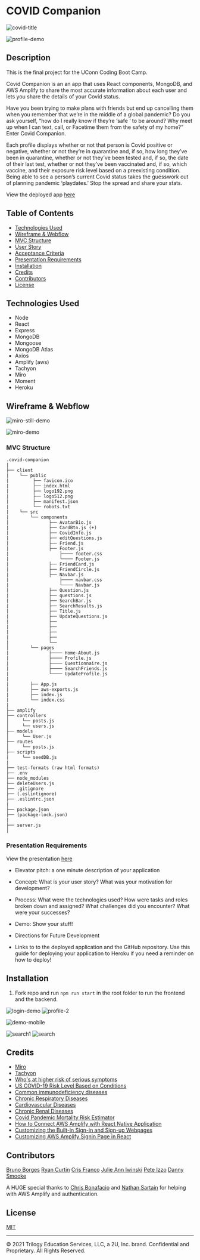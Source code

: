 # COVID Companion

![covid-title](client/src/imgs/title-covid.png)

![profile-demo](client/src/imgs/profile-covid.png)

## Description

This is the final project for the UConn Coding Boot Camp.

Covid Companion is an an app that uses React components, MongoDB, and AWS Amplify to share the most accurate information about each user and lets you share the details of your Covid status.

Have you been trying to make plans with friends but end up cancelling them when you remember that we’re in the middle of a global pandemic? Do you ask yourself, “how do I really know if they’re ‘safe ‘ to be around? Why meet up when I can text, call, or Facetime them from the safety of my home?” Enter Covid Companion.

Each profile displays whether or not that person is Covid positive or negative, whether or not they’re in quarantine and, if so, how long they’ve been in quarantine, whether or not they’ve been tested and, if so, the date of their last test, whether or not they’ve been vaccinated and, if so, which vaccine, and their exposure risk level based on a preexisting condition.
Being able to see a person’s current Covid status takes the guesswork out of planning pandemic ‘playdates.’ Stop the spread and share your stats.

View the deployed app [here](https://covid-companion21.herokuapp.com/)

## Table of Contents

- [Technologies Used](#technologies-used)
- [Wireframe & Webflow](#wireframe-webflow)
- [MVC Structure ](#mvc-structure)
- [User Story](#user-story)
- [Acceptance Criteria](#acceptance-criteria)
- [Presentation Requirements](#presentation-requirements)
- [Installation](#installation)
- [Credits](#credits)
- [Contributors](#contributors)
- [License](#license)

## Technologies Used

- Node
- React
- Express
- MongoDB
- Mongoose
- MongoDB Atlas
- Axios
- Amplify (aws)
- Tachyon
- Miro
- Moment
- Heroku

## Wireframe & Webflow

![miro-still-demo](client/src/imgs/miro-webflow-covid-companion.png)

![miro-demo](client/src/imgs/My-First-Board-Online-Whiteboard.gif)

### MVC Structure

```
.covid-companion
|
├── client
|    └── public
|         ├── favicon.ico
|         ├── index.html
|         ├── logo192.png
|         ├── logo512.png
|         ├── manifest.json
|         └── robots.txt
|    └── src
|        └── components
|               ├── AvatarBio.js
|               ├── CardBtn.js (+)
|               ├── CovidInfo.js
|               ├── editQuestions.js
|               ├── Friend.js
|               ├── Footer.js
|                   ├──── footer.css
|                   └──── Footer.js
|               ├── FriendCard.js
|               ├── FriendCircle.js
|               ├── Navbar.js
|                   ├──── navbar.css
|                   └──── Navbar.js
|               ├── Question.js
|               ├── questions.js
|               ├── SearchBar.js
|               ├── SearchResults.js
|               ├── Title.js
|               ├── UpdateQuestions.js
|               ├──
|               ├──
|               ├──
|               ├──
|               └──
│        └── pages
|               ├──── Home-About.js
|               ├──── Profile.js
|               ├──── Questionnaire.js
|               ├──── SearchFriends.js
|               └──── UpdateProfile.js
|
|        ├── App.js
|        ├── aws-exports.js
|        ├── index.js
|        └── index.css
|
├── amplify
├── controllers
│     └── posts.js
│     └── users.js
├── models
│     └── User.js
├── routes
│     └── posts.js
├── scripts
|     └── seedDB.js
|
├── test-formats (raw html formats)
├── .env
├── node_modules
├── deleteUsers.js
├── .gitignore
├── (.eslintignore)
├── .eslintrc.json
|
├── package.json
├── (package-lock.json)
|
├── server.js
│

```

### Presentation Requirements

View the presentation [here](https://docs.google.com/presentation/d/1J1-mffYfRNxUSWVwDAV-BMaHv-8ddj8R5yVRCZolYfs/edit?usp=sharing)

- Elevator pitch: a one minute description of your application

- Concept: What is your user story? What was your motivation for development?

- Process: What were the technologies used? How were tasks and roles broken down and assigned? What challenges did you encounter? What were your successes?

- Demo: Show your stuff!

- Directions for Future Development

- Links to to the deployed application and the GitHub repository. Use this guide for deploying your application to Heroku if you need a reminder on how to deploy!

## Installation

1. Fork repo and run `npm run start` in the root folder to run the frontend and the backend.

![login-demo](client/src/imgs/login-covid.png)
![profile-2](client/src/imgs/profile1-covid.png)

![demo-mobile](client/src/imgs/update-covid1.png)

![search1](client/src/imgs/search-covid.png)
![search](client/src/imgs/search-name-covid.png)

## Credits

- [Miro](https://miro.com/app/board/o9J_lcLWy3k=/)
- [Tachyon](http://tachyons.io/components/)
- [Who's at higher risk of serious symptoms](https://www.mayoclinic.org/diseases-conditions/coronavirus/in-depth/coronavirus-who-is-at-risk/art-20483301)
- [US COVID-19 Risk Level Based on Conditions](https://www.npr.org/sections/health-shots/2020/04/01/824874977/underlying-health-disparities-could-mean-coronavirus-hits-some-communities-harde)
- [Common immunodeficiency diseases](https://www.google.com/search?q=common+immunodeficiency+diseases&rlz=1C5CHFA_enUS728US728&sxsrf=ALeKk02FGsMH2pKumokGimguNMjzBtUKtQ%3A1617756260267&ei=ZABtYI7lD6WKggejspDwBw&oq=immunocompromised+conditions+list&gs_lcp=Cgdnd3Mtd2l6EAEYBTIHCCMQsAMQJzIHCAAQRxCwAzIHCAAQRxCwAzIHCAAQRxCwAzIHCAAQRxCwAzIHCAAQRxCwAzIHCAAQRxCwAzIHCAAQRxCwAzIHCAAQRxCwAzIHCAAQsAMQQ1AAWABgjYoBaAFwAngAgAHhFIgB4RSSAQM5LTGYAQCqAQdnd3Mtd2l6yAEKwAEB&sclient=gws-wiz)
- [Chronic Respiratory Diseases](https://www.google.com/search?q=chronic+respiratory+diseases&rlz=1C5CHFA_enUS728US728&sxsrf=ALeKk038PWoPm9zdjnsDmriiMwOHRUmyOw%3A1617754745451&ei=efpsYNKBG8G9ggfKjo-4CA&oq=chronic+respiratory+diseases&gs_lcp=Cgdnd3Mtd2l6EAMyAggAMgIIADICCAAyAggAMgIIADICCAAyAggAMgIIADICCAA6BwgjELADECc6BwgAEEcQsAM6BwgAELADEEM6BwgAELEDEEM6BAgAEEM6BwgAEIcCEBRQgIQBWMeSAWDpmgFoA3ACeACAAc8KiAGNEJIBBzYuMi43LTGYAQCgAQGqAQdnd3Mtd2l6yAEKwAEB&sclient=gws-wiz&ved=0ahUKEwiSor6H7urvAhXBnuAKHUrHA4cQ4dUDCA0&uact=5)
- [Cardiovascular Diseases](https://www.google.com/search?q=cardiovascular+diseases&rlz=1C5CHFA_enUS728US728&oq=cardiovascular+diseases&aqs=chrome..69i57j0l2j0i20i263j0l3j0i20i263j0l2.3698j0j7&sourceid=chrome&ie=UTF-8)
- [Chronic Renal Diseases](https://www.google.com/search?q=chronic+renal+diseiases&rlz=1C5CHFA_enUS728US728&oq=chronic+renal+diseiases&aqs=chrome..69i57j0i13j0i10i22i30l2j0i5i10i13i30j0i5i13i30j0i8i10i13i30j0i8i13i30l3.3775j0j7&sourceid=chrome&ie=UTF-8)
- [Covid Pandemic Mortality Risk Estimator](https://www.economist.com/graphic-detail/covid-pandemic-mortality-risk-estimator)
- [How to Connect AWS Amplify with React Native Application](https://hackernoon.com/how-to-connect-aws-amplify-with-react-native-application-8t1p3twj)
- [Customizing the Built-in Sign-in and Sign-up Webpages](https://docs.aws.amazon.com/cognito/latest/developerguide/cognito-user-pools-app-ui-customization.html)
- [Customizing AWS Amplify Signin Page in React](https://medium.com/@kavyababu/customizing-aws-amplify-signin-page-in-react-94d95983d0c)

## Contributors

[Bruno Borges](https://github.com/BrunoBBorges)
[Ryan Curtin](https://github.com/rpc08002)
[Cris Franco](https://github.com/Cris-Franco)
[Julie Ann Iwinski](https://github.com/JulieAnnI)
[Pete Izzo](https://github.com/peter-izzo)
[Danny Smooke](https://github.com/dsmooke)

A HUGE special thanks to [Chris Bonafacio](https://github.com/chrisbonifacio) and [Nathan Sartain](https://github.com/NatePad) for helping with AWS Amplify and authentication.

## License

[MIT](MITLicense.txt)

---

© 2021 Trilogy Education Services, LLC, a 2U, Inc. brand. Confidential and Proprietary. All Rights Reserved.
